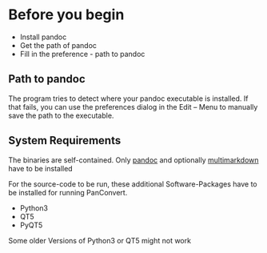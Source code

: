 # Before you begin

- Install pandoc
- Get the path of pandoc 
- Fill in the preference - path to pandoc


## Path to pandoc

The program tries to detect where your pandoc executable is installed.
If that fails, you can use the preferences dialog in the Edit – Menu to
manually save the path to the executable.


## System Requirements 

The binaries are self-contained. Only [pandoc](http://johnmacfarlane.net/pandoc/installing.html) and optionally [multimarkdown](http://fletcherpenney.net/multimarkdown/download/) have to be installed

For the source-code to be run, these additional Software-Packages have to be installed for running
PanConvert.

*  Python3
*  QT5
*  PyQT5


Some older Versions of Python3 or QT5 might not work
